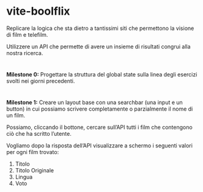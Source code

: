 # vite-boolflix

Replicare la logica che sta dietro a tantissimi siti che permettono la visione di film e telefilm.

Utilizzere un API che permette di avere un insieme di risultati congrui alla nostra ricerca.

#

**Milestone 0:**
Progettare la struttura del global state sulla linea degli esercizi svolti nei giorni precedenti.

#

**Milestone 1:**
Creare un layout base con una searchbar (una input e un button) in cui possiamo scrivere completamente o parzialmente il nome di un film. 

Possiamo, cliccando il  bottone, cercare sull’API tutti i film che contengono ciò che ha scritto l’utente.

Vogliamo dopo la risposta dell’API visualizzare a schermo i seguenti valori per ogni film trovato: 

1. Titolo
2. Titolo Originale
3. Lingua
4. Voto


